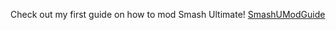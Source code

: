 Check out my first guide on how to mod Smash Ultimate! <a href="https://quadsyt.github.io/extra-sites/gui.de1">SmashUModGuide </a> 
